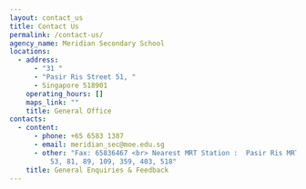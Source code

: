 ```yaml
---
layout: contact_us
title: Contact Us
permalink: /contact-us/
agency_name: Meridian Secondary School
locations:
  - address:
      - "31 "
      - "Pasir Ris Street 51, "
      - Singapore 518901
    operating_hours: []
    maps_link: ""
    title: General Office
contacts:
  - content:
      - phone: +65 6583 1387
      - email: meridian_sec@moe.edu.sg
      - other: "Fax: 65836467 <br> Nearest MRT Station :  Pasir Ris MRT <br> Buses : 39,
          53, 81, 89, 109, 359, 403, 518"
    title: General Enquiries & Feedback
---
```

